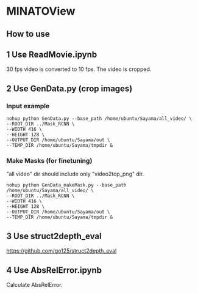 # MINATOView

## How to use

## 1 Use ReadMovie.ipynb

30 fps video is converted to 10 fps. The video is cropped.

## 2 Use GenData.py (crop images)

### Input example

```script
nohup python GenData.py --base_path /home/ubuntu/Sayama/all_video/ \
--ROOT_DIR ../Mask_RCNN \
--WIDTH 416 \
--HEIGHT 128 \
--OUTPUT_DIR /home/ubuntu/Sayama/out \
--TEMP_DIR /home/ubuntu/Sayama/tmpdir &
```

### Make Masks (for finetuning)

"all video" dir should include only "video2top_png" dir.

```script
nohup python GenData_makeMask.py --base_path /home/ubuntu/Sayama/all_video/ \
--ROOT_DIR ../Mask_RCNN \
--WIDTH 416 \
--HEIGHT 128 \
--OUTPUT_DIR /home/ubuntu/Sayama/out \
--TEMP_DIR /home/ubuntu/Sayama/tmpdir &
```


## 3 Use struct2depth_eval

https://github.com/go125/struct2depth_eval

## 4 Use AbsRelError.ipynb

Calculate AbsRelError.


